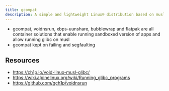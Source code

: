 ```yaml
---
title: gcompat
description: A simple and lightweight Linux® distribution based on musl libc and toybox
---
```


- gcompat, voidnsrun, xbps-uunshare, bubblewrap and flatpak are all container
solutions that enable running sandboxed version of apps and allow running glibc
on musl
- gcompat kept on failing and segfaulting

## Resources
- https://ch1p.io/void-linux-musl-glibc/
- https://wiki.alpinelinux.org/wiki/Running_glibc_programs
- https://github.com/gch1p/voidnsrun
